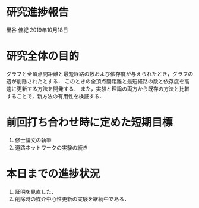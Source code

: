 研究進捗報告
================
里谷 佳紀
2019年10月18日







# 研究全体の目的

グラフと全頂点間距離と最短経路の数および依存度が与えられたとき，グラフの辺が削除されたとする．
このときの全頂点間距離と最短経路の数と依存度を高速に更新する方法を開発する．
また，実験と理論の両方から既存の方法と比較することで，新方法の有用性を検証する．

# 前回打ち合わせ時に定めた短期目標

1.  修士論文の執筆
2.  道路ネットワークの実験の続き

# 本日までの進捗状況

1.  証明を見直した．
2.  削除時の媒介中心性更新の実験を継続中である．
